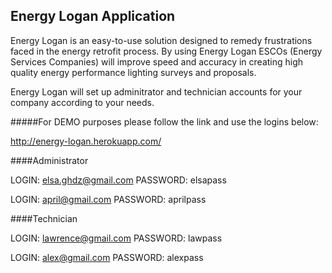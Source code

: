 ## Energy Logan Application  

Energy Logan is an easy-to-use solution designed to remedy frustrations faced in the energy retrofit process. By using Energy Logan ESCOs (Energy Services Companies) will improve speed and accuracy in creating high quality energy performance lighting surveys and proposals.

Energy Logan will set up adminitrator and technician accounts for your company according to your needs. 

#####For DEMO purposes please follow the link and use the logins below:

http://energy-logan.herokuapp.com/

####Administrator


LOGIN: elsa.ghdz@gmail.com
PASSWORD: elsapass

LOGIN: april@gmail.com
PASSWORD: aprilpass



####Technician


LOGIN: lawrence@gmail.com
PASSWORD: lawpass

LOGIN: alex@gmail.com
PASSWORD: alexpass



